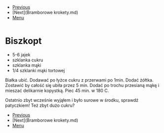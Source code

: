 <!-- Navigation Menu Start -->

- [Previous](Bezy.md)
- [Next](Bramborowe krokety.md)
- [Menu](README.md)

<div style="margin-bottom: 50px"></div>

<!-- /Navigation Menu Start -->


# Biszkopt

- 5-6 jajek 
- szklanka cukru 
- szklanka mąki 
- 1/4 szklanki mąki tortowej 

Białka ubić. Dodawać po łyżce cukru z przerwami po 1min. Dodać żółtka. Zostawić by całość się ubiła przez 5 min. Dodać po trochu przesianą mąkę i mieszać delikarnie kopystką. Piec 45 min. w 180 C. 

Ostatnio zbyt wcześnie wyjąłem i było surowe w środku, sprawdź patyczkiem! Też zbyt dużo cukru?


<!-- Navigation Menu End -->

- [Previous](Bezy.md)
- [Next](Bramborowe krokety.md)
- [Menu](README.md)

<div style="margin-bottom: 50px"></div>

<!-- /Navigation Menu End -->